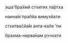 эша̄ бра̄хмӣ стхитих̣ па̄ртха

наина̄м̇ пра̄пйа вимухйати

стхитва̄сйа̄м анта-ка̄ле ’пи

брахма-нирва̄н̣ам р̣ччхати